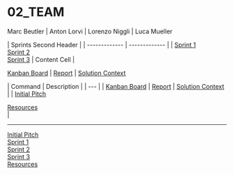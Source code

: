 # 02_TEAM

Marc Beutler | Anton Lorvi | Lorenzo Niggli | Luca Mueller

| Sprints Second Header |
| ------------- | ------------- |
| [Sprint 1](https://github.com/AgileBusinessAnalysis/02_TEAM/tree/master/Sprint%201)  
[Sprint 2](https://github.com/AgileBusinessAnalysis/02_TEAM/tree/master/Sprint%202)  
[Sprint 3]()   | Content Cell  |


[Kanban Board](https://trello.com/b/2jsNV2kR/02team) | 
[Report](https://github.com/AgileBusinessAnalysis/02_TEAM/blob/master/ABA_group_assignment.docx?raw=true) | 
[Solution Context](https://github.com/AgileBusinessAnalysis/02_TEAM/wiki/Solution-Context)  
  
| Command | Description |
| --- |
| 
[Kanban Board](https://trello.com/b/2jsNV2kR/02team) | 
[Report](https://github.com/AgileBusinessAnalysis/02_TEAM/blob/master/ABA_group_assignment.docx?raw=true) | 
[Solution Context](https://github.com/AgileBusinessAnalysis/02_TEAM/wiki/Solution-Context)
|
| 
[Initial Pitch](https://github.com/AgileBusinessAnalysis/02_TEAM/tree/master/Pitch%201)  
 
[Resources](https://github.com/AgileBusinessAnalysis/02_TEAM/tree/master/Resources)  
|


***
  
[Initial Pitch](https://github.com/AgileBusinessAnalysis/02_TEAM/tree/master/Pitch%201)  
[Sprint 1](https://github.com/AgileBusinessAnalysis/02_TEAM/tree/master/Sprint%201)  
[Sprint 2](https://github.com/AgileBusinessAnalysis/02_TEAM/tree/master/Sprint%202)  
[Sprint 3]()  
[Resources](https://github.com/AgileBusinessAnalysis/02_TEAM/tree/master/Resources)  
